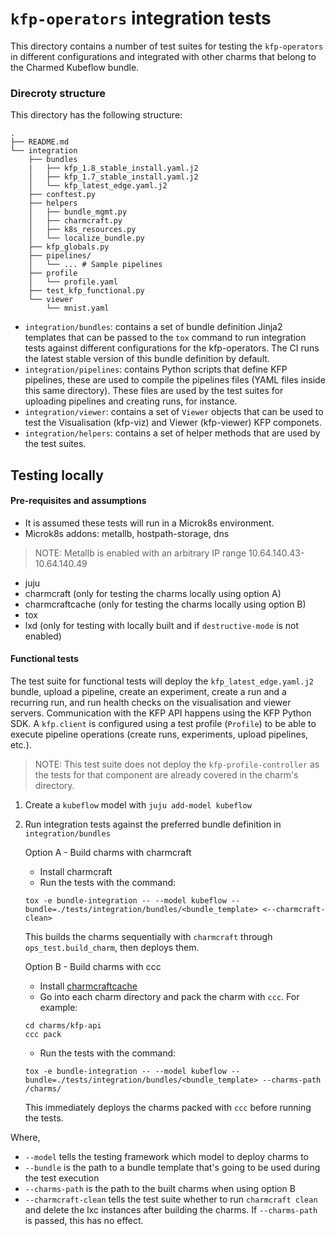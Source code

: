 # `kfp-operators` integration tests

This directory contains a number of test suites for testing the `kfp-operators` in different configurations and integrated with other charms that belong to the Charmed Kubeflow bundle.

### Direcroty structure

This directory has the following structure:

```
.
├── README.md
└── integration
    ├── bundles
    |   ├── kfp_1.8_stable_install.yaml.j2
    │   ├── kfp_1.7_stable_install.yaml.j2
    │   └── kfp_latest_edge.yaml.j2
    ├── conftest.py
    ├── helpers
    │   ├── bundle_mgmt.py
    │   ├── charmcraft.py
    │   ├── k8s_resources.py
    │   └── localize_bundle.py
    ├── kfp_globals.py
    ├── pipelines/
    │   └── ... # Sample pipelines
    ├── profile
    │   └── profile.yaml
    ├── test_kfp_functional.py
    └── viewer
        └── mnist.yaml
```

* `integration/bundles`: contains a set of bundle definition Jinja2 templates that can be passed to the `tox` command to run integration tests against different configurations for the kfp-operators. The CI runs the latest stable version of this bundle definition by default.
* `integration/pipelines`: contains Python scripts that define KFP pipelines, these are used to compile the pipelines files (YAML files inside this same directory). These files are used by the test suites for uploading pipelines and creating runs, for instance.
* `integration/viewer`: contains a set of `Viewer` objects that can be used to test the Visualisation (kfp-viz) and Viewer (kfp-viewer) KFP componets.
* `integration/helpers`: contains a set of helper methods that are used by the test suites.

## Testing locally

#### Pre-requisites and assumptions

* It is assumed these tests will run in a Microk8s environment.
* Microk8s addons: metallb, hostpath-storage, dns
> NOTE: Metallb is enabled with an arbitrary IP range 10.64.140.43-10.64.140.49
* juju
* charmcraft (only for testing the charms locally using option A)
* charmcraftcache (only for testing the charms locally using option B)
* tox
* lxd (only for testing with locally built and if `destructive-mode` is not enabled)

#### Functional tests

The test suite for functional tests will deploy the `kfp_latest_edge.yaml.j2` bundle, upload a pipeline, create an experiment, create a run and a recurring run, and run health checks on the visualisation and viewer servers.
Communication with the KFP API happens using the KFP Python SDK. A `kfp.client` is configured using a test profile (`Profile`) to be able to execute pipeline operations (create runs, experiments, upload pipelines, etc.).

> NOTE: This test suite does not deploy the `kfp-profile-controller` as the tests for that component are already covered in the charm's directory.

1. Create a `kubeflow` model with `juju add-model kubeflow`
2. Run integration tests against the preferred bundle definition in `integration/bundles`

    Option A - Build charms with charmcraft

    * Install charmcraft
    * Run the tests with the command:
    ```
    tox -e bundle-integration -- --model kubeflow --bundle=./tests/integration/bundles/<bundle_template> <--charmcraft-clean>
    ```
    This builds the charms sequentially with `charmcraft` through `ops_test.build_charm`, then deploys them.

    Option B - Build charms with ccc
    * Install [charmcraftcache](https://github.com/canonical/charmcraftcache?tab=readme-ov-file#installation)
    * Go into each charm directory and pack the charm with `ccc`. For example:
    ```
    cd charms/kfp-api
    ccc pack
    ```
    * Run the tests with the command:
    ```
    tox -e bundle-integration -- --model kubeflow --bundle=./tests/integration/bundles/<bundle_template> --charms-path /charms/
    ```
    This immediately deploys the charms packed with `ccc` before running the tests.

Where,
* `--model` tells the testing framework which model to deploy charms to
* `--bundle` is the path to a bundle template that's going to be used during the test execution
* `--charms-path` is the path to the built charms when using option B
* `--charmcraft-clean` tells the test suite whether to run `charmcraft clean` and delete the lxc instances after building the charms. If `--charms-path` is passed, this has no effect.
